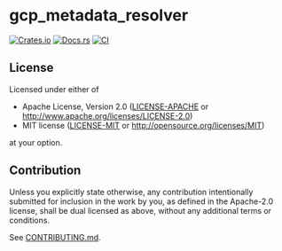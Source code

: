 # gcp_metadata_resolver

[![Crates.io](https://img.shields.io/crates/v/gcp_metadata_resolver.svg)](https://crates.io/crates/gcp_metadata_resolver)
[![Docs.rs](https://docs.rs/gcp_metadata_resolver/badge.svg)](https://docs.rs/gcp_metadata_resolver)
[![CI](https://github.com/valkum/gcp_metadata_resolver/workflows/CI/badge.svg)](https://github.com/valkum/gcp_metadata_resolver/actions)

## License

Licensed under either of

* Apache License, Version 2.0
   ([LICENSE-APACHE](LICENSE-APACHE) or <http://www.apache.org/licenses/LICENSE-2.0>)
* MIT license
   ([LICENSE-MIT](LICENSE-MIT) or <http://opensource.org/licenses/MIT>)

at your option.

## Contribution

Unless you explicitly state otherwise, any contribution intentionally submitted
for inclusion in the work by you, as defined in the Apache-2.0 license, shall be
dual licensed as above, without any additional terms or conditions.

See [CONTRIBUTING.md](CONTRIBUTING.md).
